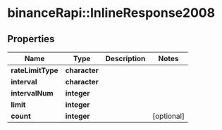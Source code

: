 # binanceRapi::InlineResponse2008


## Properties
Name | Type | Description | Notes
------------ | ------------- | ------------- | -------------
**rateLimitType** | **character** |  | 
**interval** | **character** |  | 
**intervalNum** | **integer** |  | 
**limit** | **integer** |  | 
**count** | **integer** |  | [optional] 


